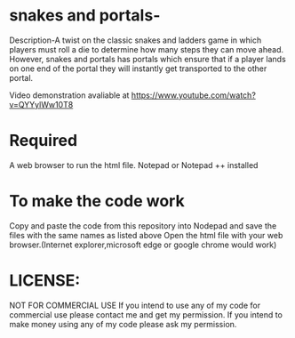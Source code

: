 # snakes and portals-

Description-A twist on the classic snakes and ladders game in which players must roll a die to determine how many steps they can move ahead. However, snakes and portals has portals which ensure that if a player lands on one end of the portal they will instantly get transported to the other portal.

Video demonstration avaliable at https://www.youtube.com/watch?v=QYYylWw10T8

# Required

A web browser to run the html file.
Notepad or Notepad ++ installed

# To make the code work 
Copy and paste the code from this repository into Nodepad and save the files with the same names as listed above
Open the html file with your web browser.(Internet explorer,microsoft edge or google chrome would work)

# LICENSE:
NOT FOR COMMERCIAL USE If you intend to use any of my code for commercial use please contact me and get my permission. If you intend to make money using any of my code please ask my permission.
